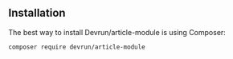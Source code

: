 ## Installation

The best way to install Devrun/article-module is using Composer:

```sh
composer require devrun/article-module
```
